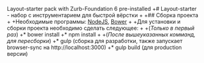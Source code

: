 Layout-starter pack with Zurb-Foundation 6 pre-installed
+# Layout-starter - набор с инструментарием для быстрой вёрстки
 +
 +## Сборка проекта
 +
 +Необходимые программы: [NodeJS](https://nodejs.org/en/), [Bower](https://bower.io/)
 +
 +Для установки и сборки проекта необходимо сделать следующее:
 +
 +(_Только в первый раз_)
 +* bower install
 +* npm install
 +
 +(_После вышеуказанных комманд, для пересборки_)
 +* gulp (сборка для разработки, также запускает browser-sync на http://localhost:3000)
 +* gulp build (для production версии)